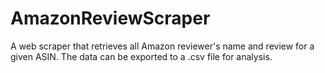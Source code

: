 # AmazonReviewScraper
A web scraper that retrieves all Amazon reviewer's name and review for a given ASIN. The data can be exported to a .csv file for analysis.
